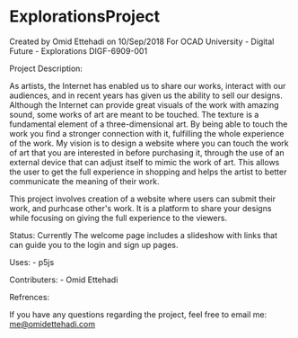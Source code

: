 # ExplorationsProject

Created by Omid Ettehadi on 10/Sep/2018
For OCAD University - Digital Future - Explorations DIGF-6909-001

Project Description:

As artists, the Internet has enabled us to share our works, 
interact with our audiences, and in recent years has given 
us the ability to sell our designs. Although the Internet can
provide great visuals of the work with amazing sound, 
some works of art are meant to be touched. 
The texture is a fundamental element of a 
three-dimensional art. By being able to touch the work
you find a stronger connection with it, fulfilling the
whole experience of the work. My vision is to design 
a website where you can touch the work of art that you
are interested in before purchasing it, through the use
of an external device that can adjust itself to mimic 
the work of art. This allows the user to get the full 
experience in shopping and helps the artist to better 
communicate the meaning of their work.

This project involves creation of a website where users can
submit their work, and purhcase other's work. It is a platform to
share your designs while focusing on giving the full experience
to the viewers.

Status:
Currently The welcome page includes a slideshow with links that can guide you to the login 
and sign up pages. 

Uses:
	- p5js

Contributers:
	- Omid Ettehadi
    
Refrences:
	
If you have any questions regarding the project, feel free to email me:
me@omidettehadi.com